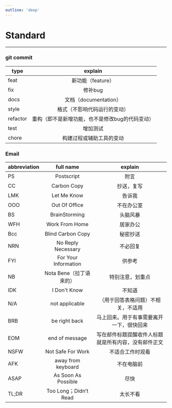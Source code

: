 ```yaml
---
outline: 'deep'
---
```


# Standard

---

### git commit

| type | explain |
| -------- | :-----: | 
| feat | 新功能（feature） |
| fix | 修补bug |
| docs | 文档（documentation） |
| style |  格式（不影响代码运行的变动） |
| refactor | 重构（即不是新增功能，也不是修改bug的代码变动） |
| test | 增加测试 |
| chore | 构建过程或辅助工具的变动 |

### Email

| abbreviation | full name | explain |
| -------- | :-----: | :-----: |
| PS  | Postscript | 附言 |
| CC  | Carbon Copy | 抄送，复写 |
| LMK | Let Me Know | 告诉我 |
| OOO | Out Of Office | 不在办公室 |
| BS  | BrainStorming | 头脑风暴|
| WFH | Work From Home | 居家办公 |
| Bcc | Blind Carbon Copy | 秘密抄送 |
| NRN | No Reply Necessary | 不必回复 |
| FYI | For Your Information | 供参考 |
| NB  | Nota Bene（拉丁语来的）| 特别注意，划重点 |
| IDK  | I Don't Know | 不知道 |
| N/A  | not applicable |（用于回答表格问题）不相关，不适用 |
| BRB  | be right back  | 马上回来。用于有事需要离开一下，很快回来 |
| EOM  | end of message | 写在邮件标题提醒收件人标题就是所有内容，没有邮件正文 |
| NSFW | Not Safe For Work | 不适合工作时观看|
| AFK  | away from keyboard | 不在电脑前 |
| ASAP | As Soon As Possible  | 尽快 |
| TL;DR | Too Long；Didn’t Read  | 太长不看|



